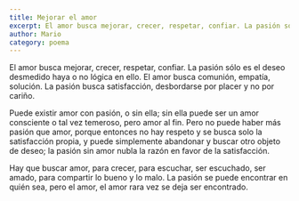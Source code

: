 ```yaml
---
title: Mejorar el amor
excerpt: El amor busca mejorar, crecer, respetar, confiar. La pasión sólo es el deseo desmedido haya o no lógica en ello. El amor busca comunión, empatía, solución. La pasión busca satisfacción, desbordarse por placer y no por cariño. 
author: Mario
category: poema
---
```


El amor busca mejorar, crecer, respetar, confiar. La pasión sólo es el deseo desmedido haya o no lógica en ello. El amor busca comunión, empatía, solución. La pasión busca satisfacción, desbordarse por placer y no por cariño. 

Puede existir amor con pasión, o sin ella; sin ella puede ser un amor consciente o tal vez temeroso, pero amor al fin. Pero no puede haber más pasión que amor, porque entonces no hay respeto y  se busca solo la satisfacción propia, y puede simplemente abandonar y buscar otro objeto de deseo; la pasión sin amor nubla la razón en favor de la satisfacción.

Hay que buscar amor, para crecer, para escuchar, ser escuchado, ser amado, para compartir lo bueno y lo malo. La pasión se puede encontrar en quién sea, pero el amor, el amor rara vez se deja ser encontrado. 
